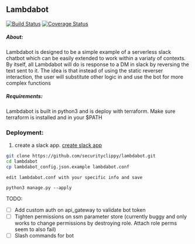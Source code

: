 ## Lambdabot

[![Build Status](https://travis-ci.org/securityclippy/lambdabot.svg?branch=master)](https://travis-ci.org/securityclippy/lambdabot)
[![Coverage Status](https://coveralls.io/repos/github/securityclippy/lambdabot/badge.svg?branch=master)](https://coveralls.io/github/securityclippy/lambdabot?branch=master)

##### About:  
Lambdabot is designed to be a simple example of a serverless slack chatbot which can
be easily extended to work within a variaty of contexts.  By itself, all Lambdabot will do is
response to a DM in slack by reversing the text sent to it.  The idea is that instead of using
the static reverser interaction, the user will substitute other logic in and use the bot for
more complex functions

##### Requirements: 
Lambdabot is built in python3 and is deploy with terraform. Make sure terraform is installed and in your
$PATH

### Deployment:

1. create a slack app.  [create slack app](docs/slack_bot_setup.md)

```bash
git clone https://github.com/securityclippy/lambdabot.git
cd lambdabot
cp lambdabot_config.json.example lambdabot.conf
```
```commandline
edit lambdabot.conf with your specific info and save
```

```commandline
python3 manage.py --apply
```


TODO:
- [ ] Add custom auth on api_gateway to validate bot token
- [ ] Tighten permissions on ssm parameter store (currently buggy and only works
to change permissions by destroying role.  Attach role perms seem to also fail)
- [ ] Slash commands for bot 